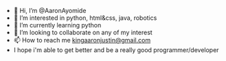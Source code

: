 - 👋 Hi, I’m @AaronAyomide
- 👀 I’m interested in python, html&css, java, robotics
- 🌱 I’m currently learning python
- 💞️ I’m looking to collaborate on any of my interest
- 📫 How to reach me kingaaronjustin@gmail.com
- I hope i'm able to get better and be a really good programmer/developer

<!---
AaronAyomide/AaronAyomide is a ✨ special ✨ repository because its `README.md` (this file) appears on your GitHub profile.
You can click the Preview link to take a look at your changes.
--->

